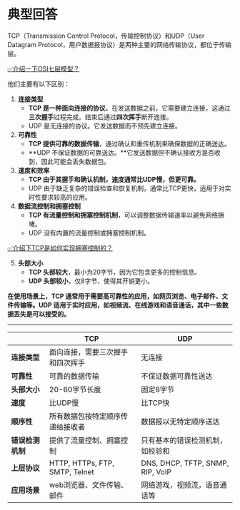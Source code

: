 # 典型回答


TCP（Transmission Control Protocol，传输控制协议）和UDP（User Datagram Protocol，用户数据报协议）是两种主要的网络传输协议，都位于传输层。



[✅介绍一下OSI七层模型？](https://www.yuque.com/hollis666/qyhor6/kymufaxbs2dhq87q)



他们主要有以下区别：



1. **连接类型**
    - **TCP 是一种面向连接的协议**。在发送数据之前，它需要建立连接，这通过**三次握手**过程完成。结束后通过**四次挥手**断开连接。
    - UDP 是无连接的协议。它发送数据而不预先建立连接。
2. **可靠性**
    - **TCP 提供可靠的数据传输**，通过确认和重传机制来确保数据的正确送达。
    - **UDP 不保证数据的可靠送达。**它发送数据但不确认接收方是否收到，因此可能会丢失数据包。
3. **速度和效率**
    - **TCP 由于其握手和确认机制，速度通常比UDP慢，但更可靠。**
    - UDP 由于缺乏复杂的错误检查和恢复机制，通常比TCP更快，适用于对实时性要求较高的应用。
4. **数据流控制和拥塞控制**
    - **TCP 有流量控制和拥塞控制机制**，可以调整数据传输速率以避免网络拥堵。
    - UDP 没有内置的流量控制或拥塞控制机制。



[✅介绍下TCP是如何实现拥塞控制的？](https://www.yuque.com/hollis666/qyhor6/hycerreua968mwip)



5. **头部大小**
    - **TCP 头部较大**，最小为20字节，因为它包含更多的控制信息。
    - **UDP 头部较小**，仅8字节，使得其开销更小。

  
 

**在使用场景上，TCP 通常用于需要高可靠性的应用，如网页浏览、电子邮件、文件传输等。UDP 适用于实时应用，如视频流、在线游戏和语音通话，其中一些数据丢失是可以接受的。**

****

| | **TCP** | **UDP** |
| --- | --- | --- |
| **连接类型** | 面向连接，需要三次握手和四次挥手 | 无连接 |
| **可靠性** | 可靠的数据传输 | 不保证数据可靠性送达 |
| **头部大小** | <font style="color:rgb(15, 15, 15);">20-60字节长度</font> | 固定8字节 |
| **速度** | 比UDP慢 | 比TCP快 |
| **顺序性** | <font style="color:rgb(15, 15, 15);">所有数据包按特定顺序传递给接收者</font> | <font style="color:rgb(15, 15, 15);">数据报以无特定顺序送达</font> |
| **错误检测机制** | 提供了流量控制、拥塞控制 | 只有基本的错误检测机制，如校验和 |
| **上层协议** | HTTP, HTTPs, FTP, SMTP,  Telnet | DNS, DHCP, TFTP, SNMP, RIP,  VoIP |
| **应用场景** | web浏览器、文件传输、邮件 | 网络游戏，视频流，语音通话等 |


